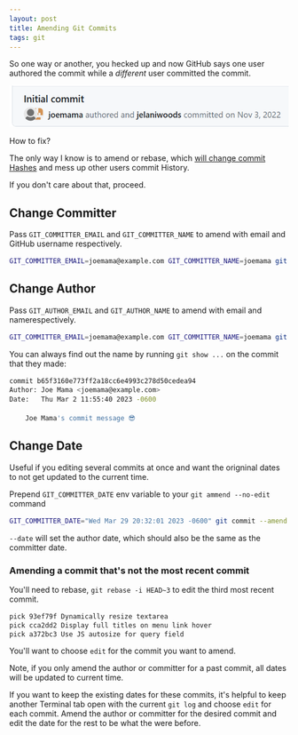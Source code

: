 ```yaml
---
layout: post
title: Amending Git Commits
tags: git
---
```


So one way or another, you hecked up and now GitHub says one user authored the commit while a _different_ user committed the commit.

![git-commit-by-two-users.png](/public/images/git-commit-by-two-users.png)

How to fix?

The only way I know is to amend or rebase, which <u>will change commit Hashes</u> and mess up other users commit History.

If you don't care about that, proceed.

## Change Committer

Pass `GIT_COMMITTER_EMAIL` and `GIT_COMMITTER_NAME` to amend with email and GitHub username respectively.

```bash
GIT_COMMITTER_EMAIL=joemama@example.com GIT_COMMITTER_NAME=joemama git commit --amend --no-edit
```

## Change Author

Pass `GIT_AUTHOR_EMAIL` and `GIT_AUTHOR_NAME` to amend with email and namerespectively.

```bash
GIT_COMMITTER_EMAIL=joemama@example.com GIT_COMMITTER_NAME=joemama git commit --amend --no-edit
```

You can always find out the name by running `git show ...` on the commit that they made:

```bash
commit b65f3160e773ff2a18cc6e4993c278d50cedea94
Author: Joe Mama <joemama@example.com>
Date:   Thu Mar 2 11:55:40 2023 -0600

    Joe Mama's commit message 😎
```

## Change Date

Useful if you editing several commits at once and want the origninal dates to not get updated to the current time.

Prepend `GIT_COMMITTER_DATE` env variable to your `git ammend --no-edit` command

```bash
GIT_COMMITTER_DATE="Wed Mar 29 20:32:01 2023 -0600" git commit --amend --no-edit --date="Wed Mar 29 20:32 2023 -0600"
```

`--date` will set the author date, which should also be the same as the committer date.


### Amending a commit that's not the most recent commit

You'll need to rebase, `git rebase -i HEAD~3` to edit the third most recent commit.

```
pick 93ef79f Dynamically resize textarea
pick cca2dd2 Display full titles on menu link hover
pick a372bc3 Use JS autosize for query field
```

You'll want to choose `edit` for the commit you want to amend.

Note, if you only amend the author or committer for a past commit, all dates will be updated to current time.

If you want to keep the existing dates for these commits, it's helpful to keep another Terminal tab open with the current `git log` and choose  `edit` for each commit. Amend the author or committer for the desired commit and edit the date for the rest to be what the were before.
